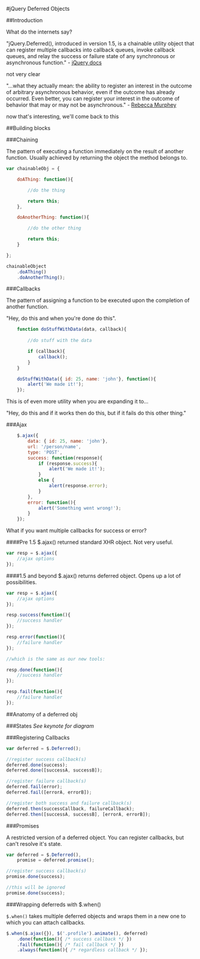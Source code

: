 #jQuery Deferred Objects

##Introduction

What do the internets say?

"jQuery.Deferred(), introduced in version 1.5, is a chainable utility object that can register multiple callbacks into callback queues, invoke callback queues, and relay the success or failure state of any synchronous or asynchronous function." - [jQuery docs][jQuery docs]
 
not very clear

"...what they actually mean: the ability to register an interest in the outcome of arbitrary asynchronous behavior, even if the outcome has already occurred. Even better, you can register your interest in the outcome of behavior that may or may not be asynchronous." - [Rebecca Murphey][rmurphey]

now that's interesting, we'll come back to this

##Building blocks

###Chaining

The pattern of executing a function immediately on the result of another function. Usually achieved by returning the object the method belongs to.

```js
var chainableObj = {

	doAThing: function(){

		//do the thing

		return this;
	},

	doAnotherThing: function(){

		//do the other thing

		return this;
	}

};

chainableObject
	.doAThing()
	.doAnotherThing();
```

###Callbacks

The pattern of assigning a function to be executed upon the completion of another function. 

"Hey, do this and when you're done do this". 
```js
	function doStuffWithData(data, callback){
		
		//do stuff with the data

		if (callback){
			callback();
		}
	}

	doStuffWithData({ id: 25, name: 'john'}, function(){
		alert('We made it!');	
	});
```
This is of even more utility when you are expanding it to...

"Hey, do this and if it works then do this, but if it fails do this other thing."

###Ajax

```js
	$.ajax({
		data: { id: 25, name: 'john'}, 
		url: '/person/name',
		type: 'POST',
		success: function(response){
			if (response.success){
				alert('We made it!');	
			}
			else {
				alert(response.error);
			}
		},
		error: function(){
			alert('Something went wrong!');	
		}
	});
```
What if you want multiple callbacks for success or error?

####Pre 1.5
$.ajax() returned standard XHR object. Not very useful.

```js
var resp = $.ajax({
	//ajax options
});
```

####1.5 and beyond
$.ajax() returns deferred object. Opens up a lot of possibilities.

```js
var resp = $.ajax({
	//ajax options
});

resp.success(function(){
	//success handler
});

resp.error(function(){
	//failure handler
});

//which is the same as our new tools:

resp.done(function(){
	//success handler
});

resp.fail(function(){
	//failure handler
});
```
##Anatomy of a deferred obj

###States
_See keynote for diagram_

###Registering Callbacks

```js
var deferred = $.Deferred();

//register success callback(s)
deferred.done(success);
deferred.done([successA, successB]);

//register failure callback(s)
deferred.fail(error);
deferred.fail([errorA, errorB]);

//register both success and failure callback(s)
deferred.then(successCallback, failureCallback);
deferred.then([successA, successB], [errorA, errorB]);
```
###Promises

A restricted version of a deferred object. You can register callbacks, but can't resolve it's state.

```js
var deferred = $.Deferred(),
	promise = deferred.promise();

//register success callback(s)
promise.done(success);

//this will be ignored
promise.done(success);
```

###Wrapping deferreds with $.when()

`$.when()` takes multiple deferred objects and wraps them in a new one to which you can attach callbacks. 

```js
$.when($.ajax({}), $('.profile').animate(), deferred)
	.done(function(){ /* success callback */ })
	.fail(function(){ /* fail callback */ })
	.always(function(){ /* regardless callback */ });
```

[stackoverflow]: http://stackoverflow.com/questions/4869609/how-can-jquery-deferred-be-used
[jQuery docs]: http://api.jquery.com/category/deferred-object/
[rmurphey]: http://rmurphey.com/blog/2010/12/25/deferreds-coming-to-jquery/
[annotatedfiddle]: http://jsfiddle.net/Raynos/Hufjr/